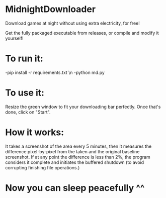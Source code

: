 # MidnightDownloader
Download games at night without using extra electricity, for free!

Get the fully packaged executable from releases, or compile and modify it yourself!

# To run it:
-pip install -r requirements.txt \n
-python md.py

# To use it:
Resize the green window to fit your downloading bar perfectly. Once that's done, click on "Start".

# How it works:
It takes a screenshot of the area every 5 minutes, then it measures the difference pixel-by-pixel from the taken and the original baseline screenshot. If at any point the difference is less than 2%, the program considers it complete and initiates the buffered shutdown (to avoid corrupting finishing file operations.)
# Now you can sleep peacefully ^^
